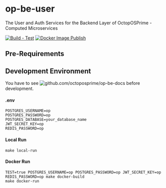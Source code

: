 # op-be-user
The User and Auth Services for the Backend Layer of OctopOSPrime - Computed Microservices

[![Build - Test](https://github.com/octoposprime/op-be-user/actions/workflows/ci.yml/badge.svg)](https://github.com/octoposprime/op-be-user/actions/workflows/ci.yml)
[![Docker Image Publish](https://github.com/octoposprime/op-be-user/actions/workflows/cd.yml/badge.svg)](https://github.com/octoposprime/op-be-user/actions/workflows/cd.yml)

## Pre-Requirements

## Development Environment
You have to see ![github.com/octoposprime/op-be-docs](https://github.com/octoposprime/op-be-docs) before development.

#### .env
```
POSTGRES_USERNAME=op
POSTGRES_PASSWORD=op
POSTGRES_DATABASE=your_database_name
JWT_SECRET_KEY=op
REDIS_PASSWORD=op
```

#### Local Run
```
make local-run
```

#### Docker Run
```
TEST=true POSTGRES_USERNAME=op POSTGRES_PASSWORD=op JWT_SECRET_KEY=op REDIS_PASSWORD=op make docker-build
make docker-run 
```